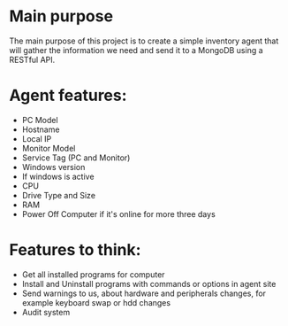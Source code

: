 # Main purpose
The main purpose of this project is to create a simple inventory agent that will gather the information we need and send it to a MongoDB using a RESTful API.

# Agent features:
- PC Model
- Hostname
- Local IP
- Monitor Model
- Service Tag (PC and Monitor)
- Windows version
- If windows is active
- CPU
- Drive Type and Size
- RAM
- Power Off Computer if it's online for more three days

# Features to think:

- Get all installed programs for computer
- Install and Uninstall programs with commands or options in agent site
- Send warnings to us, about hardware and peripherals changes, for example keyboard swap or hdd changes
- Audit system

